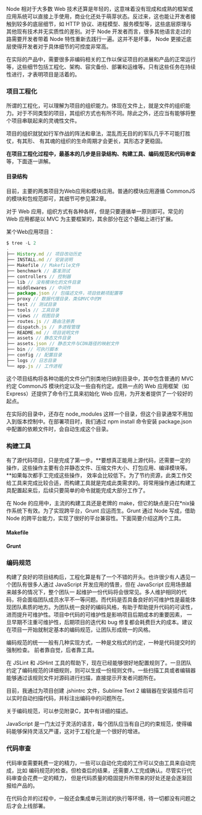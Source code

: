 Node 相对于大多数 Web 技术还算是年轻的，这意味着没有现成和成熟的框架或应用系统可以直接上手使用，商业化还处于萌芽状态。反过来，这也能让开发者接触到较多的底层细节，如 HTTP 协议、进程模型、服务模型等，这些底层原理与其他现有技术并无实质性的差别。对于 Node 开发者而言，很多其他语言走过的路需要开发者带着 Node 特性重新去践行一遍。这并不是坏事， Node 更接近底层使得开发者对于具体细节的可控度非常高。

在实际的产品中，需要很多非编码相关的工作以保证项目的进展和产品的正常运行等，这些细节包括工程化、架构、容灾备份、部署和运维等。只有这些任务在持续性进行，才表明项目是活着的。

### 项目工程化

所谓的工程化，可以理解为项目的组织能力。体现在文件上，就是文件的组织能力。对于不同类型的项目，其组织方式也有所不同。除此之外，还应当有能够将整个项目串联起来的灵魂性文件。

项目的组织就犹如行军作战的阵法和章法，混乱而无目的的军队几乎不可能打胜仗，有其形、 有其魂的组织的生命周期才会更长，其形态才更稳固。

**在项目工程化过程中，最基本的几步是目录结构、构建工具、编码规范和代码审查**等，下面逐一讲解。

#### 目录结构

目前，主要的两类项目为Web应用和模块应用。普通的模块应用遵循 CommonJS 的模块和包规范即可，其细节可参见第2章。

对于 Web 应用，组织方式有各种各样，但是只要遵循单一原则即可。常见的 Web 应用都是以 MVC 为主要框架的，其余部分在这个基础上进行扩展。

某个Web应用项目：

```javascript
$ tree -L 2 
. 
├── History.md // 项目改动历史
├── INSTALL.md // 安装说明
├── Makefile // Makefile文件
├── benchmark // 基准测试
├── controllers // 控制器
├── lib // 没有模块化的文件目录
├── middlewares // 中间件
├── package.json // 包描述文件，项目依赖项配置等
├── proxy // 数据代理目录，类似MVC中的M
├── test // 测试目录
├── tools // 工具目录
├── views // 视图目录
├── routes.js // 路由注册表
├── dispatch.js // 多进程管理
├── README.md // 项目说明文件
├── assets // 静态文件目录
├── assets.json // 静态文件与CDN路径的映射文件
├── bin // 可执行脚本
├── config // 配置目录
├── logs // 日志目录
└── app.js // 工作进程
```

这个项目结构将各种功能的文件分门别类地归纳到目录中，其中包含普通的 MVC 约定 CommonJS 模块约定以及一些自有约定。成熟一点的 Web 应用框架（如Express）还提供了命令行工具来初始化 Web 应用，为开发者提供了一个较好的起点。

在实际的目录中，还存在 node_modules 这样一个目录，但这个目录通常不用加入到版本控制中。在部署项目时，我们通过 npm install 命令安装 package.json 中配置的依赖文件时，会自动生成这个目录。

### 构建工具

有了源代码项目，只是完成了第一步。**要想真正能用上源代码，还需要一定的操作，这些操作主要有合并静态文件、压缩文件大小、打包应用、编译模块等。**如果每次都手工完成这些操作， 效率会比较低下。为了节约资源，此类工作交给工具来完成比较合适，而构建工具就是完成此类需求的。将常用操作通过构建工具配置起来后，后续只要简单的命令就能完成大部分工作了。

在 Node 的应用中，主流的构建工具还是老牌的 make，但它的缺点是只在*nix操作系统下有效。为了实现跨平台，Grunt 应运而生。Grunt 通过 Node 写成，借助 Node 的跨平台能力，实现了很好的平台兼容性。下面简要介绍这两个工具。

#### Makefile

#### Grunt

### 编码规范

构建了良好的项目结构后，工程化算是有了一个不错的开头。也许很少有人遇见一个团队有很多人通过 JavaScript 开发应用的情景，但在 JavaScript 应用场景越来越多的情况下，整个团队一 起维护一份代码将会很常见。多人维护相同的代码，将会面临团队成员水平不一等问题。而代码是否具备良好的可维护性是最能体现团队素质的地方。为团队统一良好的编码风格，有助于帮助提升代码的可读性，进而提升可维护性。项目中代码的可维护性是影响项目后期成本的重要因素， 一旦早期不注重可维护性，后期项目的迭代和 bug 修复都会耗费巨大的成本。建议在项目一开始就制定基本的编码规范，让团队形成统一的风格。

编码规范的统一一般有几种实现方式，一种是文档式的约定，一种是代码提交时的强制检查。 前者靠自觉，后者靠工具。

在 JSLint 和 JSHint 工具的帮助下，现在已经能够很好地配置规则了。一旦团队约定了编码规范的详细规则，则可以生成一份规则文件。一些扫描工具或者编辑器能够通过该规则文件对源码进行扫描，直接提示开发者问题所在。

目前，我通过为项目创建 .jshintrc 文件，Sublime Text 2 编辑器在安装插件后可以实时自动扫描代码，并标注出编码中的问题所在。

关于编码规范，可以参见附录C，其中有详细的描述。

JavaScript 是一门太过于灵活的语言，每个团队应当有自己的约束规范，使得编码能够保持灵活又严谨，这对于工程化是一个很好的增进。

### 代码审查

代码审查需要耗费一定的精力，一些可以自动化完成的工作可以交由工具来自动完成，比如 编码规范的检查。但检查后的结果，还需要人工完成确认。尽管实行代码审查会花费一定的精力， 但是代码质量的稳固提升所带来的好处还是会逐渐回报给产品的。

在代码合并的过程中，一般还会集成单元测试的执行等环境，待一切都没有问题之后才会上线部署。

